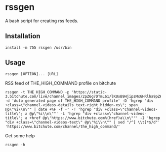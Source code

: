 # rssgen

A bash script for creating rss feeds.

## Installation
    
    install -m 755 rssgen /usr/bin

## Usage

    rssgen [OPTION]... [URL]

RSS feed of THE\_HIGH\_COMMAND profile on bitchute

    rssgen -t THE_HIGH_COMMAND -p 'https://static-3.bitchute.com/live/channel_images/2pZ6g7DTmL61/lKUxB9HjipzMxGHRlha9pZHy_small.jpg' -d 'Auto generated page of THE_HIGH_COMMAND profile' -D 'hgrep "div +class=\"channel-videos-details text-right hidden-xs\"; span @p\"%i\\n\"" | date +%F -f -' -T 'hgrep "div +class=\"channel-videos-title\"; a @p\"%i\\n\""' -L 'hgrep "div +class=\"channel-videos-title\"; a +href @p\"https://www.bitchute.com%(href)a\\n\""' -I 'hgrep "div +class=\"channel-videos-text\" @p\"%i\\n\"" | sed "/^[ \\t]*$/d"' 'https://www.bitchute.com/channel/the_high_command/'

Get some help

    rssgen -h
